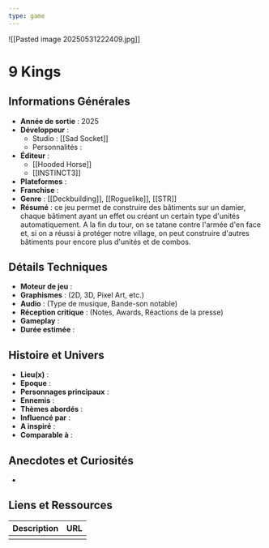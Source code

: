 ```yaml
---
type: game
---
```

![[Pasted image 20250531222409.jpg]]
# 9 Kings

## Informations Générales

- **Année de sortie** : 2025
- **Développeur** : 
	- Studio : [[Sad Socket]]
	- Personnalités : 
- **Éditeur** : 
	- [[Hooded Horse]]
	- [[INSTINCT3]]
- **Plateformes** : 
- **Franchise** : 
- **Genre** : [[Deckbuilding]], [[Roguelike]], [[STR]]
- **Résumé** : ce jeu permet de construire des bâtiments sur un damier, chaque bâtiment ayant un effet ou créant un certain type d'unités automatiquement. A la fin du tour, on se tatane contre l'armée d'en face et, si on a réussi à protéger notre village, on peut construire d'autres bâtiments pour encore plus d'unités et de combos.

## Détails Techniques
- **Moteur de jeu** : 
- **Graphismes** : (2D, 3D, Pixel Art, etc.)
- **Audio** : (Type de musique, Bande-son notable)
- **Réception critique** : (Notes, Awards, Réactions de la presse)
- **Gameplay** :
- **Durée estimée** : 

## Histoire et Univers
- **Lieu(x)** : 
- **Epoque** : 
- **Personnages principaux** : 
- **Ennemis** :
- **Thèmes abordés** : 
- **Influencé par** :
- **A inspiré** : 
- **Comparable à** :
## Anecdotes et Curiosités
- 
## Liens et Ressources

| Description | URL |
| ----------- | --- |
|             |     |
